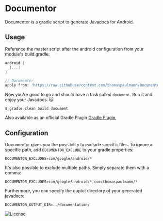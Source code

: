 # Documentor
Documentor is a gradle script to generate Javadocs for Android.

## Usage
Reference the master script after the android configuration from your module's build.gradle:

```groovy
android {
  [...]
}

// Documentor
apply from: 'https://raw.githubusercontent.com/thomaspaulmann/Documentor/release-1.1/documentor.gradle'
 ```

Now you're good to go and should have a task called `document`. Run it and enjoy your Javadocs. :cat: 

```
$ gradle clean build document
```

Also available as an official Gradle Plugin [Gradle Plugin](https://plugins.gradle.org/plugin/com.thomaspaulmann.documentor),

## Configuration
Documentor gives you the possibility to exclude specific files. To ignore a specific path, add `DOCUMENTOR_EXCLUDE` to your gradle.properties:

```
DOCUMENTOR_EXCLUDES=com/google/android/*
 ```
 
It's also possible to exclude multiple paths. Simply separate them with a comma:
 
```
DOCUMENTOR_EXCLUDES=com/google/android/*,com/thomaspaulmann/*
 ```
Furthermore, you can specify the ouptut directory of your generated javadocs:

```
DOCUMENTOR_OUTPUT_DIR=../documentation/
```

[![License](http://img.shields.io/:license-apache-brightgreen.svg?style=flat)](https://raw.githubusercontent.com/thomaspaulmann/Documentor/master/LICENSE)
